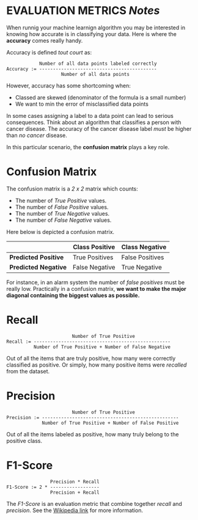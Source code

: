 EVALUATION METRICS _Notes_
==========================

When runnig your machine learnign algorithm you may be interested in knowing
how accurate is in classifying your data. Here is where the **accuracy** comes really handy.

Accuracy is defined _tout court_ as:

```
            Number of all data points labeled correctly
Accuracy := -------------------------------------------
                    Number of all data points
```

However, accuracy has some shortcoming when:

  * Classed are skewed (denominator of the formula is a small number)
  * We want to min the error of misclassified data points

In some cases assigning a label to a data point can lead to serious consequences.
Think about an algorithm that classifies a person with cancer disease.
The accuracy of the cancer disease label _must_ be higher than _no cancer_ disease.

In this particular scenario, the **confusion matrix** plays a key role.

Confusion Matrix
================

The confusion matrix is a _2 x 2_ matrix which counts:

  * The number of _True Positive_ values.
  * The number of _False Positive_ values.
  * The number of _True Negative_ values.
  * The number of _False Negative_ values.
  
Here below is depicted a confusion matrix.


|                        | Class Positive | Class Negative  |
| ---------------------- | -------------- | --------------- |
| **Predicted Positive** | True Positives | False Positives |
| **Predicted Negative** | False Negative | True Negative   |

For instance, in an alarm system the number of _false positives_ must be really low.
Practically in a confusion matrix, **we want to make the major diagonal containing
the biggest values as possible.**

Recall
======

```
                        Number of True Positive
Recall := --------------------------------------------------
          Number of True Positive + Number of False Negative
```

Out of all the items that are truly positive, how many were correctly
classified as positive. Or simply, how many positive items were _recalled_
from the dataset.

Precision
=========

```
                        Number of True Positive
Precision := --------------------------------------------------
             Number of True Positive + Number of False Positive
```

Out of all the items labeled as positive, how many truly belong to the positive class.

F1-Score
========

```
                Precision * Recall
F1-Score := 2 * ------------------
                Precision + Recall
```

The _F1-Score_ is an evaluation metric that combine together _recall_ and _precision_.
See the [Wikipedia link](https://en.wikipedia.org/wiki/F1_score) for more information.
